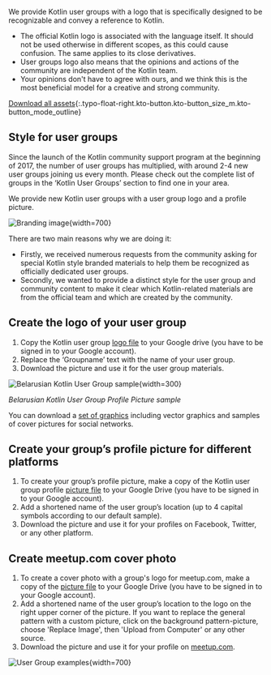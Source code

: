 [//]: # (title: KUG 品牌)

We provide Kotlin user groups with a logo that is specifically designed to be recognizable and convey a reference to Kotlin.

* The official Kotlin logo is associated with the language itself. It should not be used otherwise in different scopes, as this could cause confusion. The same applies to its close derivatives.
* User groups logo also means that the opinions and actions of the community are independent of the Kotlin team.
* Your opinions don't have to agree with ours, and we think this is the most beneficial model for a creative and strong community.

[Download all assets](https://drive.google.com/drive/folders/0B3Zi34svOj1RZ2sxZExhblRJc1k){:.typo-float-right.kto-button.kto-button_size_m.kto-button_mode_outline}

## Style for user groups

Since the launch of the Kotlin community support program at the beginning of 2017, the number of user groups has multiplied, with around 2-4 new user groups joining us every month. Please check out the complete list of groups in the ‘Kotlin User Groups’ section to find one in your area.

We provide new Kotlin user groups with a user group logo and a profile picture.

![Branding image](kotlin-user-group-logo.png){width=700}

There are two main reasons why we are doing it:

* Firstly, we received numerous requests from the community asking for special Kotlin style branded materials to help them be recognized as officially dedicated user groups.
* Secondly, we wanted to provide a distinct style for the user group and community content to make it clear which Kotlin-related materials are from the official team and which are created by the community.

## Create the logo of your user group

1. Copy the Kotlin user group [logo file](https://docs.google.com/drawings/d/1CQ5CrEuQhYubcPkAjTBcy6lnY7mcrgd8pUr2NAh0qE8/edit) to your Google drive (you have to be signed in to your Google account).
2. Replace the ‘Groupname’ text with the name of your user group.
3. Download the picture and use it for the user group materials.

![Belarusian Kotlin User Group sample](kotlin-user-group-avatar.png){width=300}

*Belarusian Kotlin User Group Profile Picture sample*

You can download a [set of graphics](https://drive.google.com/drive/folders/0B3Zi34svOj1RZ2sxZExhblRJc1k) including vector graphics and samples of cover pictures for social networks.

## Create your group’s profile picture for different platforms

1. To create your group’s profile picture, make a copy of the Kotlin user group profile [picture file](https://docs.google.com/drawings/d/19AG_SwcAUF-Te9Nv-Gw2U6Rtma--l1MI2napQwX5u1o/edit) to your Google Drive (you have to be signed in to your Google account).
2. Add a shortened name of the user group’s location (up to 4 capital symbols according to our default sample).
3. Download the picture and use it for your profiles on Facebook, Twitter, or any other platform.

## Create meetup.com cover photo

1. To create a cover photo with a group's logo for meetup.com, make a copy of the [picture file](https://docs.google.com/drawings/d/1GMr406tAicZIa86rMGKUZkHc8rRTls3tB618nDTZKSQ/edit) to your Google
   Drive (you have to be signed in to your Google account).
2. Add a shortened name of the user group’s location to the logo on the right upper corner of the picture. If you want to replace the general pattern with a custom picture, click on
   the background pattern-picture, choose 'Replace Image', then 'Upload from Computer' or any other source.
3. Download the picture and use it for your profile on [meetup.com](https://meetup.com).

![User Group examples](kotlin-user-group.png){width=700}
